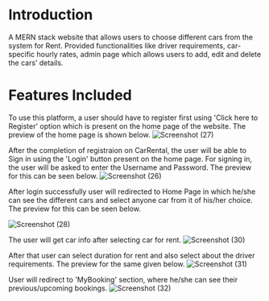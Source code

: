 
# Introduction

A MERN stack website that allows users to choose different cars from the system for Rent.
Provided functionalities like driver requirements, car-specific hourly rates, admin page which allows users to add,
edit and delete the cars’ details.


# Features Included
To use this platform, a user should have to register first using 'Click here to Register' option which is present on the home page of the website. The preview of the home page is shown below.
![Screenshot (27)](https://user-images.githubusercontent.com/100534779/194720849-5887ca0b-37c9-4b0d-b09d-bd46d721b651.png)

After the completion of registraion on CarRental, the user will be able to Sign in using the 'Login' button present on the home page. For signing in, the user will be asked to enter the Username and Password. The preview for this can be seen below.
![Screenshot (26)](https://user-images.githubusercontent.com/100534779/194720778-a097314d-2e1d-4515-abb9-30224da0f441.png)

After login successfully user will redirected to Home Page in which he/she can see the different cars and select anyone car from it of his/her choice. The preview for this can be seen below.

![Screenshot (28)](https://user-images.githubusercontent.com/100534779/194721036-b4c23878-14f2-4e8b-843a-41de9af29a0e.png)

The user will get car info after selecting car for rent.
![Screenshot (30)](https://user-images.githubusercontent.com/100534779/194721098-0dfd1716-31fa-4f35-ae3f-ab791e07f8b7.png)

After that user can select duration for rent and also select about the driver requirements. The preview for the same given below.
![Screenshot (31)](https://user-images.githubusercontent.com/100534779/194721197-80329d69-a6e2-49be-b78c-24620616c509.png)

User will redirect to 'MyBooking' section, where he/she can see their previous/upcoming bookings.
![Screenshot (32)](https://user-images.githubusercontent.com/100534779/194721279-558b1df7-a9e2-4a44-8eaa-7cf07bf0fc99.png)
